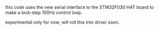 this code uses the new serial interface to the STM32F030 HAT board to make a
lock-step 100Hz control loop.

experimental only for now; will roll this into drive/ soon.
